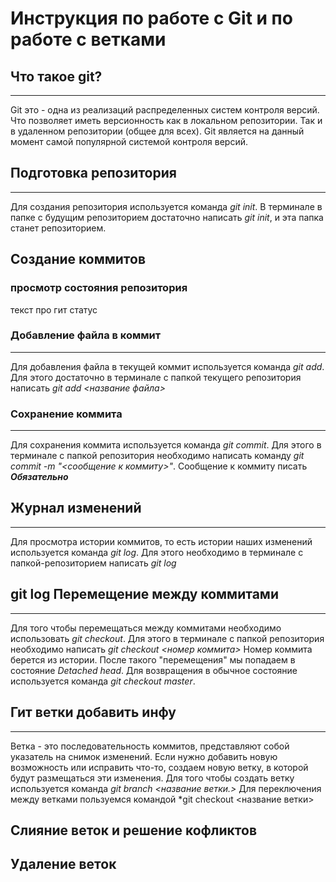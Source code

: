 # Инструкция по работе с Git и по работе с ветками

## Что такое git?
---
Git это - одна из реализаций распределенных систем контроля версий. Что позволяет иметь версионность как в локальном репозитории. Так и в удаленном репозитории (общее для всех). Git является на данный момент самой популярной системой контроля версий.

## Подготовка репозитория
--- 
Для создания репозитория используется команда *git init*. В терминале в папке с будущим репозиторием достаточно написать *git init*, и эта папка станет репозиторием.

## Создание коммитов

### просмотр состояния репозитория
текст про гит статус

### Добавление файла в коммит
---
Для добавления файла в текущей коммит используется команда *git add*. Для этого достаточно в терминале с папкой текущего репозитория написать *git add <название файла>*

### Сохранение коммита
---
Для сохранения коммита используется команда *git commit*. Для этого в терминале с папкой репозитория необходимо написать команду *git commit -m "<сообщение к коммиту>"*. Сообщение к коммиту писать ***Обязательно***

## Журнал изменений
---
Для просмотра истории коммитов, то есть истории наших изменений используется команда *git log*. Для этого необходимо в терминале с папкой-репозиторием написать *git log*


## git log Перемещение между коммитами
---
Для того чтобы перемещаться между коммитами необходимо использовать *git checkout*. Для этого в терминале с папкой репозитория необходимо написать *git checkout <номер коммита>* Номер коммита берется из истории. После такого "перемещения" мы попадаем в состояние *Detached head*. Для возвращения в обычное состояние используется команда *git checkout master*.

## Гит ветки добавить инфу
___
Ветка - это последовательность коммитов, представляют собой указатель на снимок изменений. Если нужно добавить новую возможность или исправить что-то, создаем новую ветку, в которой будут размещаться эти изменения. Для того чтобы создать ветку используется команда *git branch <название ветки.>* Для переключения между ветками пользуемся командой *git checkout <название ветки>

## Слияние веток и решение кофликтов

## Удаление веток

